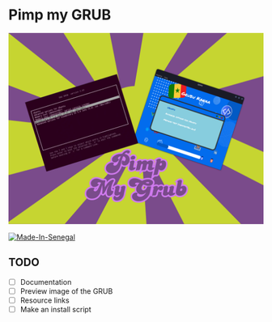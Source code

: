 # Pimp my GRUB

![](./assets/pimp-my-grub.png)

[![Made-In-Senegal](https://github.com/GalsenDev221/made.in.senegal/blob/master/assets/badge.svg)](https://github.com/GalsenDev221/made.in.senegal)

## TODO

- [ ] Documentation
- [ ] Preview image of the GRUB
- [ ] Resource links
- [ ] Make an install script
